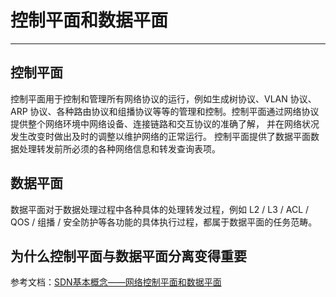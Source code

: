 # 控制平面和数据平面

----

## 控制平面

控制平面用于控制和管理所有网络协议的运行，例如生成树协议、VLAN 协议、ARP
协议、各种路由协议和组播协议等等的管理和控制。控制平面通过网络协议提供整个网络环境中网络设备、连接链路和交互协议的准确了解，
并在网络状况发生改变时做出及时的调整以维护网络的正常运行。
控制平面提供了数据平面数据处理转发前所必须的各种网络信息和转发查询表项。


## 数据平面

数据平面对于数据处理过程中各种具体的处理转发过程，例如 L2 / L3 / ACL / QOS /
组播 / 安全防护等各功能的具体执行过程，都属于数据平面的任务范畴。

## 为什么控制平面与数据平面分离变得重要

参考文档：[SDN基本概念——网络控制平面和数据平面](http://blog.sina.com.cn/s/blog_13743c4140102vh7e.html)
